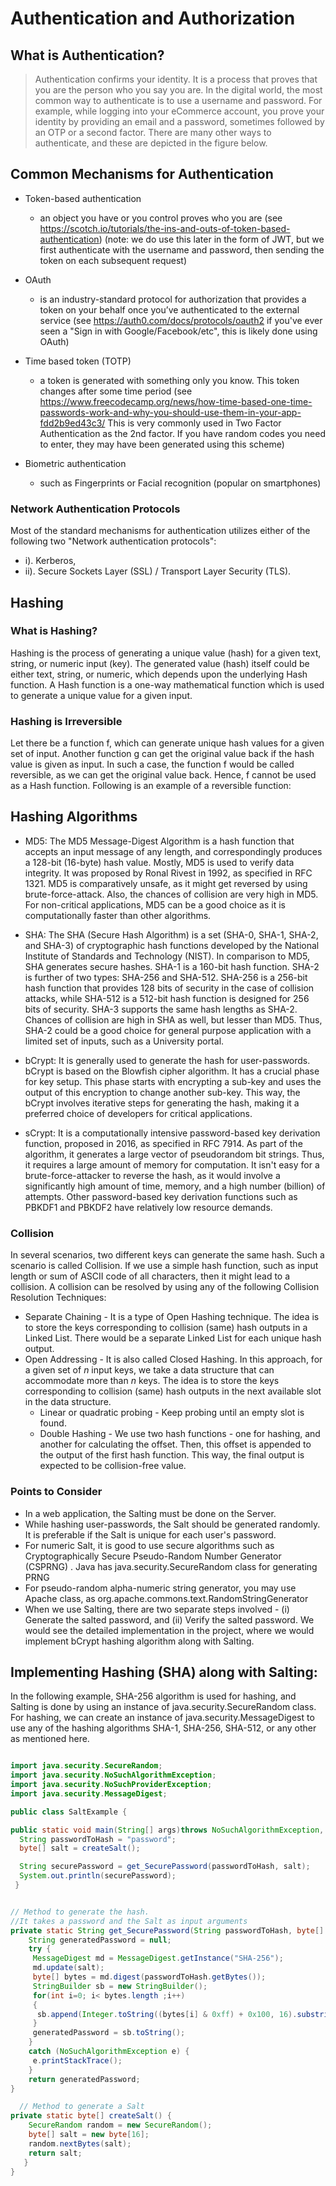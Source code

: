 # Authentication and Authorization

## What is Authentication?
> Authentication confirms your identity. It is a process that proves that you are the person who you say you are. In the digital world, the most common way to authenticate is to use a username and password. For example, while logging into your eCommerce account, you prove your identity by providing an email and a password, sometimes followed by an OTP or a second factor. There are many other ways to authenticate, and these are depicted in the figure below.

## Common Mechanisms for Authentication
- Token-based authentication 
  - an object you have or you control proves who you are (see https://scotch.io/tutorials/the-ins-and-outs-of-token-based-authentication) (note: we do use this later in the form of JWT, but we first authenticate with the username and password, then sending the token on each subsequent request)

- OAuth 
  - is an industry-standard protocol for authorization that provides a token on your behalf once you’ve authenticated to the external service (see https://auth0.com/docs/protocols/oauth2 if you've ever seen a "Sign in with Google/Facebook/etc", this is likely done using OAuth)

- Time based token (TOTP) 
  - a token is generated with something only you know. This token changes after some time period (see https://www.freecodecamp.org/news/how-time-based-one-time-passwords-work-and-why-you-should-use-them-in-your-app-fdd2b9ed43c3/ This is very commonly used in Two Factor Authentication as the 2nd factor. If you have random codes you need to enter, they may have been generated using this scheme)

- Biometric authentication 
  - such as Fingerprints or Facial recognition (popular on smartphones)

 
### Network Authentication Protocols
Most of the standard mechanisms for authentication utilizes either of the following two "Network authentication protocols": 
- i). Kerberos,
- ii). Secure Sockets Layer (SSL) / Transport Layer Security (TLS).

## Hashing

### What is Hashing?
Hashing is the process of generating a unique value (hash) for a given text, string, or numeric input (key). The generated value (hash) itself could be either text, string, or numeric, which depends upon the underlying Hash function. A Hash function is a one-way mathematical function which is used to generate a unique value for a given input.

### Hashing is Irreversible
Let there be a function f, which can generate unique hash values for a given set of input. Another function g can get the original value back if the hash value is given as input. In such a case, the function f would be called reversible, as we can get the original value back. Hence, f cannot be used as a Hash function. Following is an example of a reversible function:

## Hashing Algorithms
- MD5: The MD5 Message-Digest Algorithm is a hash function that accepts an input message of any length, and correspondingly produces a 128-bit (16-byte) hash value. Mostly, MD5 is used to verify data integrity. It was proposed by Ronal Rivest in 1992, as specified in RFC 1321. MD5 is comparatively unsafe, as it might get reversed by using brute-force-attack. Also, the chances of collision are very high in MD5. For non-critical applications, MD5 can be a good choice as it is computationally faster than other algorithms.

- SHA: The SHA (Secure Hash Algorithm) is a set (SHA-0, SHA-1, SHA-2, and SHA-3) of cryptographic hash functions developed by the National Institute of Standards and Technology (NIST). In comparison to MD5, SHA generates secure hashes. SHA-1 is a 160-bit hash function. SHA-2 is further of two types: SHA-256 and SHA-512. SHA-256 is a 256-bit hash function that provides 128 bits of security in the case of collision attacks, while SHA-512 is a 512-bit hash function is designed for 256 bits of security. SHA-3 supports the same hash lengths as SHA-2. Chances of collision are high in SHA as well, but lesser than MD5. Thus, SHA-2 could be a good choice for general purpose application with a limited set of inputs, such as a University portal.

- bCrypt: It is generally used to generate the hash for user-passwords. bCrypt is based on the Blowfish cipher algorithm. It has a crucial phase for key setup. This phase starts with encrypting a sub-key and uses the output of this encryption to change another sub-key. This way, the bCrypt involves iterative steps for generating the hash, making it a preferred choice of developers for critical applications.

- sCrypt: It is a computationally intensive password-based key derivation function, proposed in 2016, as specified in RFC 7914. As part of the algorithm, it generates a large vector of pseudorandom bit strings. Thus, it requires a large amount of memory for computation. It isn't easy for a brute-force-attacker to reverse the hash, as it would involve a significantly high amount of time, memory, and a high number (billion) of attempts. Other password-based key derivation functions such as PBKDF1 and PBKDF2 have relatively low resource demands.

### Collision
In several scenarios, two different keys can generate the same hash. Such a scenario is called Collision. If we use a simple hash function, such as input length or sum of ASCII code of all characters, then it might lead to a collision. A collision can be resolved by using any of the following Collision Resolution Techniques:

- Separate Chaining - It is a type of Open Hashing technique. The idea is to store the keys corresponding to collision (same) hash outputs in a Linked List. There would be a separate Linked List for each unique hash output.
- Open Addressing - It is also called Closed Hashing. In this approach, for a given set of $n$ input keys, we take a data structure that can accommodate more than $n$ keys. The idea is to store the keys corresponding to collision (same) hash outputs in the next available slot in the data structure.
  - Linear or quadratic probing - Keep probing until an empty slot is found.
  - Double Hashing - We use two hash functions - one for hashing, and another for calculating the offset. Then, this offset is appended to the output of the first hash function. This way, the final output is expected to be collision-free value.

### Points to Consider
- In a web application, the Salting must be done on the Server.
- While hashing user-passwords, the Salt should be generated randomly. It is preferable if the Salt is unique for each user's password.
- For numeric Salt, it is good to use secure algorithms such as Cryptographically Secure Pseudo-Random Number Generator (CSPRNG) . Java has java.security.SecureRandom class for generating PRNG
- For pseudo-random alpha-numeric string generator, you may use Apache class, as org.apache.commons.text.RandomStringGenerator
- When we use Salting, there are two separate steps involved - (i) Generate the salted password, and (ii) Verify the salted password. We would see the detailed implementation in the project, where we would implement bCrypt hashing algorithm along with Salting.

## Implementing Hashing (SHA) along with Salting:
In the following example, SHA-256 algorithm is used for hashing, and Salting is done by using an instance of java.security.SecureRandom class. For hashing, we can create an instance of java.security.MessageDigest to use any of the hashing algorithms SHA-1, SHA-256, SHA-512, or any other as mentioned here.
```java

import java.security.SecureRandom;
import java.security.NoSuchAlgorithmException;
import java.security.NoSuchProviderException;
import java.security.MessageDigest;

public class SaltExample {

public static void main(String[] args)throws NoSuchAlgorithmException, NoSuchProviderException {
  String passwordToHash = "password";
  byte[] salt = createSalt();

  String securePassword = get_SecurePassword(passwordToHash, salt); 
  System.out.println(securePassword); 
 }


// Method to generate the hash. 
//It takes a password and the Salt as input arguments
private static String get_SecurePassword(String passwordToHash, byte[] salt){
    String generatedPassword = null;
    try {
     MessageDigest md = MessageDigest.getInstance("SHA-256");
     md.update(salt);
     byte[] bytes = md.digest(passwordToHash.getBytes());
     StringBuilder sb = new StringBuilder();
     for(int i=0; i< bytes.length ;i++)
     {
      sb.append(Integer.toString((bytes[i] & 0xff) + 0x100, 16).substring(1));
     }
     generatedPassword = sb.toString();
    } 
    catch (NoSuchAlgorithmException e) {
     e.printStackTrace();
    }
    return generatedPassword;
} 

  // Method to generate a Salt
private static byte[] createSalt() {
    SecureRandom random = new SecureRandom();
    byte[] salt = new byte[16];
    random.nextBytes(salt);
    return salt;
   }
}
```
